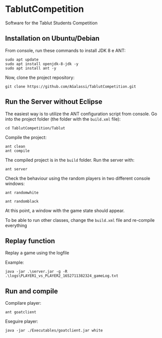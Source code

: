 # TablutCompetition

Software for the Tablut Students Competition

## Installation on Ubuntu/Debian

From console, run these commands to install JDK 8 e ANT:

```
sudo apt update
sudo apt install openjdk-8-jdk -y
sudo apt install ant -y
```

Now, clone the project repository:

```
git clone https://github.com/AGalassi/TablutCompetition.git
```

## Run the Server without Eclipse

The easiest way is to utilize the ANT configuration script from console.
Go into the project folder (the folder with the `build.xml` file):

```
cd TablutCompetition/Tablut
```

Compile the project:

```
ant clean
ant compile
```

The compiled project is in the `build` folder.
Run the server with:

```
ant server
```

Check the behaviour using the random players in two different console windows:

```
ant randomwhite

ant randomblack
```

At this point, a window with the game state should appear.

To be able to run other classes, change the `build.xml` file and re-compile everything

## Replay function

Replay a game using the logfile

Example:

```
java -jar .\server.jar -g -R .\logs\PLAYER1_vs_PLAYER2_1652711382324_gameLog.txt
```

## Run and compile

Compilare player:

```
ant goatclient
```

Eseguire player:

```
java -jar ./Executables/goatclient.jar white
```
